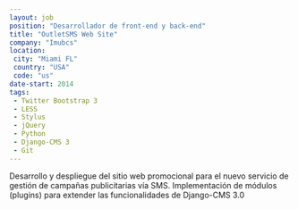 ```yaml
---
layout: job
position: "Desarrollador de front-end y back-end"
title: "OutletSMS Web Site"
company: "Imubcs"
location:
 city: "Miami FL"
 country: "USA"
 code: "us"
date-start: 2014
tags:
 - Twitter Bootstrap 3
 - LESS
 - Stylus
 - jQuery
 - Python
 - Django-CMS 3
 - Git
---
```


Desarrollo y despliegue del sitio web promocional para el nuevo servicio de gestión de campañas publicitarias vía SMS. Implementación de módulos (plugins) para extender las funcionalidades de Django-CMS 3.0